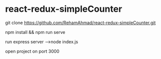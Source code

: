 # react-redux-simpleCounter

git clone https://github.com/RehamAhmad/react-redux-simpleCounter.git

npm install && 
npm run serve


run express server    -->node index.js


open project on port 3000
